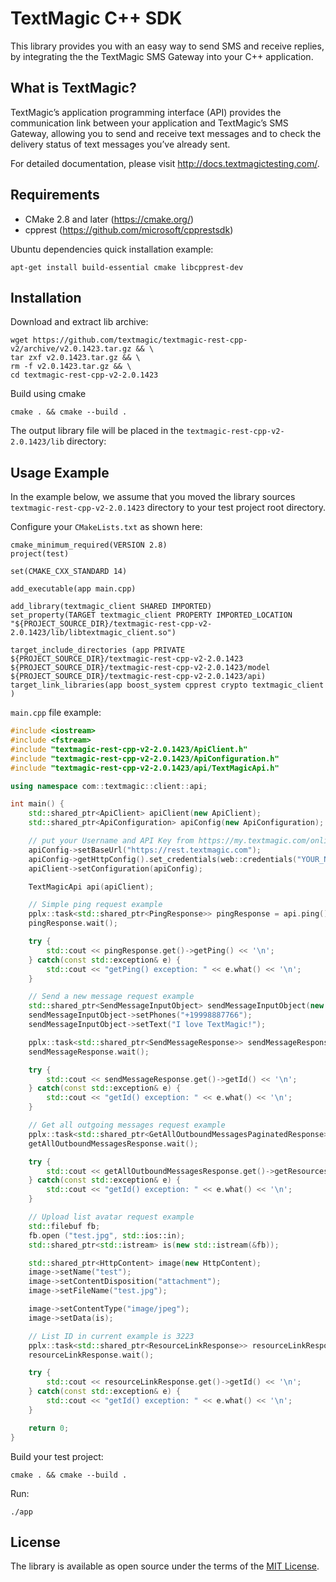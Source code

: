 [comment]: <> (HEAD)
# TextMagic C++ SDK

This library provides you with an easy way to send SMS and receive replies, by integrating the the TextMagic SMS Gateway into your C++ application.

## What is TextMagic?
TextMagic’s application programming interface (API) provides the communication link between your application and TextMagic’s SMS Gateway, allowing you to send and receive text messages and to check the delivery status of text messages you’ve already sent.

For detailed documentation, please visit http://docs.textmagictesting.com/.

[comment]: <> (/HEAD)
## Requirements

* CMake 2.8 and later (https://cmake.org/)
* cpprest (https://github.com/microsoft/cpprestsdk)

Ubuntu dependencies quick installation example:
```shell
apt-get install build-essential cmake libcpprest-dev
```

## Installation

Download and extract lib archive:
```shell
wget https://github.com/textmagic/textmagic-rest-cpp-v2/archive/v2.0.1423.tar.gz && \
tar zxf v2.0.1423.tar.gz && \
rm -f v2.0.1423.tar.gz && \
cd textmagic-rest-cpp-v2-2.0.1423
```
Build using cmake
```shell
cmake . && cmake --build .
```
The output library file will be placed in the `textmagic-rest-cpp-v2-2.0.1423/lib` directory:

## Usage Example
In the example below, we assume that you moved the library sources `textmagic-rest-cpp-v2-2.0.1423` directory to your test project root directory.

Configure your `CMakeLists.txt` as shown here:
```shell
cmake_minimum_required(VERSION 2.8)
project(test)

set(CMAKE_CXX_STANDARD 14)

add_executable(app main.cpp)

add_library(textmagic_client SHARED IMPORTED)
set_property(TARGET textmagic_client PROPERTY IMPORTED_LOCATION "${PROJECT_SOURCE_DIR}/textmagic-rest-cpp-v2-2.0.1423/lib/libtextmagic_client.so")

target_include_directories (app PRIVATE ${PROJECT_SOURCE_DIR}/textmagic-rest-cpp-v2-2.0.1423 ${PROJECT_SOURCE_DIR}/textmagic-rest-cpp-v2-2.0.1423/model ${PROJECT_SOURCE_DIR}/textmagic-rest-cpp-v2-2.0.1423/api)
target_link_libraries(app boost_system cpprest crypto textmagic_client )
```

`main.cpp` file example:
```cpp
#include <iostream>
#include <fstream>
#include "textmagic-rest-cpp-v2-2.0.1423/ApiClient.h"
#include "textmagic-rest-cpp-v2-2.0.1423/ApiConfiguration.h"
#include "textmagic-rest-cpp-v2-2.0.1423/api/TextMagicApi.h"

using namespace com::textmagic::client::api;

int main() {
    std::shared_ptr<ApiClient> apiClient(new ApiClient);
    std::shared_ptr<ApiConfiguration> apiConfig(new ApiConfiguration);

    // put your Username and API Key from https://my.textmagic.com/online/api/rest-api/keys page.
    apiConfig->setBaseUrl("https://rest.textmagic.com");
    apiConfig->getHttpConfig().set_credentials(web::credentials("YOUR_NAME", "YOUR_API_KEY"));
    apiClient->setConfiguration(apiConfig);

    TextMagicApi api(apiClient);

    // Simple ping request example
    pplx::task<std::shared_ptr<PingResponse>> pingResponse = api.ping();
    pingResponse.wait();

    try {
        std::cout << pingResponse.get()->getPing() << '\n';
    } catch(const std::exception& e) {
        std::cout << "getPing() exception: " << e.what() << '\n';
    }

    // Send a new message request example
    std::shared_ptr<SendMessageInputObject> sendMessageInputObject(new SendMessageInputObject);
    sendMessageInputObject->setPhones("+19998887766");
    sendMessageInputObject->setText("I love TextMagic!");

    pplx::task<std::shared_ptr<SendMessageResponse>> sendMessageResponse = api.sendMessage(sendMessageInputObject);
    sendMessageResponse.wait();

    try {
        std::cout << sendMessageResponse.get()->getId() << '\n';
    } catch(const std::exception& e) {
        std::cout << "getId() exception: " << e.what() << '\n';
    }

    // Get all outgoing messages request example
    pplx::task<std::shared_ptr<GetAllOutboundMessagesPaginatedResponse>> getAllOutboundMessagesResponse = api.getAllOutboundMessages(boost::none, boost::none, boost::none);
    getAllOutboundMessagesResponse.wait();

    try {
        std::cout << getAllOutboundMessagesResponse.get()->getResources()[0]->getId() << '\n';
    } catch(const std::exception& e) {
        std::cout << "getId() exception: " << e.what() << '\n';
    }

    // Upload list avatar request example
    std::filebuf fb;
    fb.open ("test.jpg", std::ios::in);
    std::shared_ptr<std::istream> is(new std::istream(&fb));

    std::shared_ptr<HttpContent> image(new HttpContent);
    image->setName("test");
    image->setContentDisposition("attachment");
    image->setFileName("test.jpg");

    image->setContentType("image/jpeg");
    image->setData(is);

    // List ID in current example is 3223
    pplx::task<std::shared_ptr<ResourceLinkResponse>> resourceLinkResponse = api.uploadListAvatar(image, 3223);
    resourceLinkResponse.wait();

    try {
        std::cout << resourceLinkResponse.get()->getId() << '\n';
    } catch(const std::exception& e) {
        std::cout << "getId() exception: " << e.what() << '\n';
    }

    return 0;
}
```
Build your test project:
```shell
cmake . && cmake --build .
```
Run:
```shell
./app
```

[comment]: <> (FOOTER)
## License

The library is available as open source under the terms of the [MIT License](http://opensource.org/licenses/MIT).

[comment]: <> (/FOOTER)
